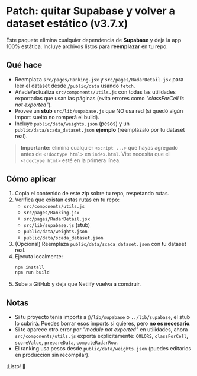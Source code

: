 # Patch: quitar Supabase y volver a dataset estático (v3.7.x)

Este paquete elimina cualquier dependencia de **Supabase** y deja la app 100% estática.
Incluye archivos listos para **reemplazar** en tu repo.

## Qué hace
- Reemplaza `src/pages/Ranking.jsx` y `src/pages/RadarDetail.jsx` para leer el dataset desde `/public/data` usando `fetch`.
- Añade/actualiza `src/components/utils.js` con todas las utilidades exportadas que usan las páginas (evita errores como *"classForCell is not exported"*).
- Provee un **stub** `src/lib/supabase.js` que NO usa red (si quedó algún import suelto no romperá el build).
- Incluye `public/data/weights.json` (pesos) y un `public/data/scada_dataset.json` **ejemplo** (reemplázalo por tu dataset real).

> **Importante:** elimina cualquier `<script ...>` que hayas agregado antes de `<!doctype html>` en `index.html`. Vite necesita que el `<!doctype html>` esté en la primera línea.

## Cómo aplicar
1. Copia el contenido de este zip sobre tu repo, respetando rutas.
2. Verifica que existan estas rutas en tu repo:
   - `src/components/utils.js`
   - `src/pages/Ranking.jsx`
   - `src/pages/RadarDetail.jsx`
   - `src/lib/supabase.js` (stub)
   - `public/data/weights.json`
   - `public/data/scada_dataset.json`
3. (Opcional) Reemplaza `public/data/scada_dataset.json` con tu dataset real.
4. Ejecuta localmente:
   ```bash
   npm install
   npm run build
   ```
5. Sube a GitHub y deja que Netlify vuelva a construir.

## Notas
- Si tu proyecto tenía imports a `@/lib/supabase` o `../lib/supabase`, el stub lo cubrirá. Puedes borrar esos imports si quieres, pero **no es necesario**.
- Si te aparece otro error por *"module not exported"* en utilidades, ahora `src/components/utils.js` exporta explícitamente: `COLORS`, `classForCell`, `scoreValue`, `prepareData`, `computeRadarRow`.
- El ranking usa pesos desde `public/data/weights.json` (puedes editarlos en producción sin recompilar).

¡Listo! 🚀
